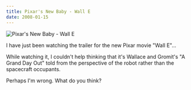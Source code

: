```yaml
---
title: Pixar's New Baby - Wall E
date: 2008-01-15
---
```


![Pixar's New Baby - Wall E](https://source.unsplash.com/dUPDhdeCN84/1600x900)

I have just been watching the trailer for the new Pixar movie "Wall E"...

While watching it, I couldn't help thinking that it's Wallace and Gromit's "A Grand Day Out" told from the perspective of the robot rather than the spacecraft occupants.

Perhaps I'm wrong. What do you think?